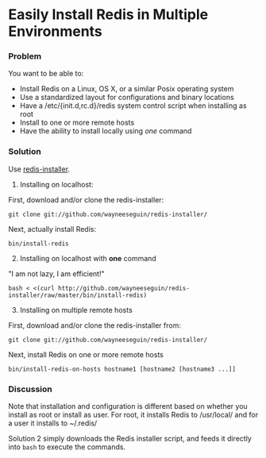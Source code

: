 # Easily Install Redis in Multiple Environments

### Problem

You want to be able to:

* Install Redis on a Linux, OS X, or a similar Posix operating system
* Use a standardized layout for configurations and binary locations
* Have a /etc/{init.d,rc.d}/redis system control script when installing as root
* Install to one or more remote hosts
* Have the ability to install locally using *one* command

### Solution

Use [redis-installer](http://github.com/wayneeseguin/redis-installer/).

1. Installing on localhost:

First, download and/or clone the redis-installer: 

	git clone git://github.com/wayneeseguin/redis-installer/

Next, actually install Redis:

	bin/install-redis

2. Installing on localhost with **one** command

"I am not lazy, I am efficient!"

	bash < <(curl http://github.com/wayneeseguin/redis-installer/raw/master/bin/install-redis)

3. Installing on multiple remote hosts

First, download and/or clone the redis-installer from:

	git clone git://github.com/wayneeseguin/redis-installer/

Next, install Redis on one or more remote hosts

	bin/install-redis-on-hosts hostname1 [hostname2 [hostname3 ...]]

### Discussion

Note that installation and configuration is different based on whether you install as root or install as user. For root, it installs Redis to /usr/local/ and for a user it installs to ~/.redis/

Solution 2 simply downloads the Redis installer script, and feeds it directly into `bash` to execute the commands.

